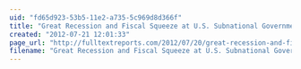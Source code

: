 ```yaml
---
uid: "fd65d923-53b5-11e2-a735-5c969d8d366f"
title: "Great Recession and Fiscal Squeeze at U.S. Subnational Government Level | Full Text Reports..."
created: "2012-07-21 12:01:33"
page_url: "http://fulltextreports.com/2012/07/20/great-recession-and-fiscal-squeeze-at-u-s-subnational-government-level/"
filename: "Great Recession and Fiscal Squeeze at U.S. Subnational Government Level | Full Text Reports.html"
---
```

